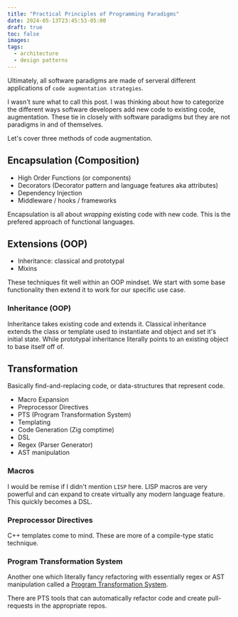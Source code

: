```yaml
---
title: "Practical Principles of Programming Paradigms"
date: 2024-05-13T23:45:53-05:00
draft: true
toc: false
images:
tags:
  - architecture
  - design patterns
---
```


Ultimately, all software paradigms are made of serveral different applications of `code augmentation strategies`. 

I wasn't sure what to call this post. I was thinking about how to categorize the different ways software developers add new code to existing code, augmentation. These tie in closely with software paradigms but they are not paradigms in and of themselves. 

Let's cover three methods of code augmentation.

## Encapsulation (Composition)

- High Order Functions (or components)
- Decorators (Decorator pattern and language features aka attributes)
- Dependency Injection
- Middleware / hooks / frameworks

Encapsulation is all about _wrapping_ existing code with new code. This is the prefered approach of functional languages.

## Extensions (OOP)

- Inheritance: classical and prototypal
- Mixins
<!-- - Duck Typing -->

These techniques fit well within an OOP mindset. We start with some base functionality then extend it to work for our specific use case.

### Inheritance (OOP)

Inheritance takes existing code and extends it. Classical inheritance extends the class or template used to instantiate and object and set it's
initial state. While prototypal inheritance literally points to an existing object to base itself off of.


<!-- ## Composition -->

<!-- - Function Composition -->
<!-- - Object Composition -->

## Transformation

Basically find-and-replacing code, or data-structures that represent code.

- Macro Expansion
- Preprocessor Directives
- PTS (Program Transformation System) 
- Templating
- Code Generation (Zig comptime)
- DSL
- Regex (Parser Generator)
- AST manipulation

### Macros

I would be remise if I didn't mention `LISP` here. LISP macros are very powerful and can expand to create virtually any modern language feature. This quickly becomes
a DSL.


### Preprocessor Directives

C++ templates come to mind. These are more of a compile-type static technique. 


### Program Transformation System

Another one which literally fancy refactoring with essentially regex or AST manipulation called a [Program Transformation System](https://en.wikipedia.org/wiki/Program_transformation).

There are PTS tools that can automatically refactor code and create pull-requests in the appropriate repos.